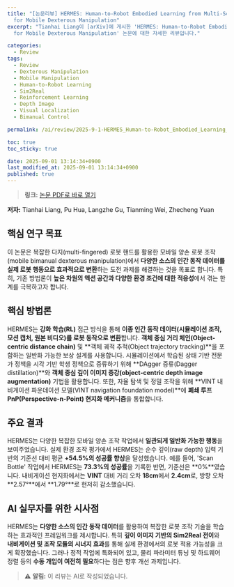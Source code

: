 ```yaml
---
title: "[논문리뷰] HERMES: Human-to-Robot Embodied Learning from Multi-Source Motion Data
  for Mobile Dexterous Manipulation"
excerpt: "Tianhai Liang이 [arXiv]에 게시한 'HERMES: Human-to-Robot Embodied Learning from Multi-Source Motion Data
  for Mobile Dexterous Manipulation' 논문에 대한 자세한 리뷰입니다."

categories:
  - Review
tags:
  - Review
  - Dexterous Manipulation
  - Mobile Manipulation
  - Human-to-Robot Learning
  - Sim2Real
  - Reinforcement Learning
  - Depth Image
  - Visual Localization
  - Bimanual Control

permalink: /ai/review/2025-9-1-HERMES_Human-to-Robot_Embodied_Learning_from_Multi-Source_Motion_Data_for_Mobile_Dexterous_Manipulation/

toc: true
toc_sticky: true

date: 2025-09-01 13:14:34+0900
last_modified_at: 2025-09-01 13:14:34+0900
published: true
---
```

> **링크:** [논문 PDF로 바로 열기](https://arxiv.org/abs/2508.20085)

**저자:** Tianhai Liang, Pu Hua, Langzhe Gu, Tianming Wei, Zhecheng Yuan



## 핵심 연구 목표
이 논문은 복잡한 다지(multi-fingered) 로봇 핸드를 활용한 모바일 양손 로봇 조작(mobile bimanual dexterous manipulation)에서 **다양한 소스의 인간 동작 데이터를 실제 로봇 행동으로 효과적으로 변환**하는 도전 과제를 해결하는 것을 목표로 합니다. 특히, 기존 방법론이 **높은 차원의 액션 공간과 다양한 환경 조건에 대한 적응성**에서 겪는 한계를 극복하고자 합니다.

## 핵심 방법론
HERMES는 **강화 학습(RL)** 접근 방식을 통해 **이종 인간 동작 데이터(시뮬레이션 조작, 모션 캡처, 원본 비디오)를 로봇 동작으로 변환**합니다. **객체 중심 거리 체인(Object-centric distance chain)** 및 **객체 궤적 추적(Object trajectory tracking)**을 포함하는 일반화 가능한 보상 설계를 사용합니다. 시뮬레이션에서 학습된 상태 기반 전문가 정책을 시각 기반 학생 정책으로 증류하기 위해 **DAgger 증류(Dagger distillation)**와 **객체 중심 깊이 이미지 증강(object-centric depth image augmentation)** 기법을 활용합니다. 또한, 자율 탐색 및 정밀 조작을 위해 **VINT 내비게이션 파운데이션 모델(VINT navigation foundation model)**에 **폐쇄 루프 PnP(Perspective-n-Point) 현지화 메커니즘**을 통합합니다.

## 주요 결과
HERMES는 다양한 복잡한 모바일 양손 조작 작업에서 **일관되게 일반화 가능한 행동**을 보여주었습니다. 실제 환경 조작 평가에서 HERMES는 순수 깊이(raw depth) 입력 기반의 기준선 대비 평균 **+54.5%의 성공률 향상**을 달성했습니다. 예를 들어, 'Scan Bottle' 작업에서 HERMES는 **73.3%의 성공률**을 기록한 반면, 기준선은 **0%**였습니다. 내비게이션 현지화에서는 **VINT** 대비 거리 오차 **18cm**에서 **2.4cm**로, 방향 오차 **2.57°**에서 **1.79°**로 현저히 감소했습니다.

## AI 실무자를 위한 시사점
HERMES는 **다양한 소스의 인간 동작 데이터**를 활용하여 복잡한 로봇 조작 기술을 학습하는 효과적인 프레임워크를 제시합니다. 특히 **깊이 이미지 기반의 Sim2Real 전이**와 **내비게이션 및 조작 모듈의 시너지 효과**를 통해 실제 환경에서의 로봇 적용 가능성을 크게 확장했습니다. 그러나 정적 작업에 특화되어 있고, 물리 파라미터 튜닝 및 하드웨어 정렬 등의 **수동 개입이 여전히 필요**하다는 점은 향후 개선 과제입니다.

> ⚠️ **알림:** 이 리뷰는 AI로 작성되었습니다.